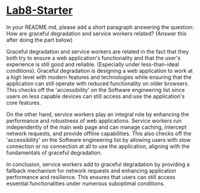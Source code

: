 # [Lab8-Starter](https://jason-boenjamin.github.io/Lab8-Starter/)

In your README.md, please add a short paragraph answering the question: How are graceful degradation and service workers related? (Answer this after doing the part below)

Graceful degradation and service workers are related in the fact that they both try to ensure a web application's functionality and that the user's experience is still good and reliable. (Especially under less-than-ideal conditions). Graceful degradation is designing a web application to work at a high level with modern features and technologies while ensuring that the application can still operate with reduced functionality on older browsers. This checks off the 'accessibility' on the Software engineering list since users on less capable devices can still access and use the application's core features. 

On the other hand, service workers play an integral role by enhancing the performance and robustness of web applications. Service workers run independently of the main web page and can manage caching, intercept network requests, and provide offline capabilities. This also checks off the 'accessibility' on the Software engineering list by allowing users with slow connection or no connection at all to use the application, aligning with the fundamentals of graceful degradation.

In conclusion, service workers add to graceful degradation by providing a fallback mechanism for network requests and enhancing application performance and resilience. This ensures that users can still access essential functionalities under numerous suboptimal conditions.
